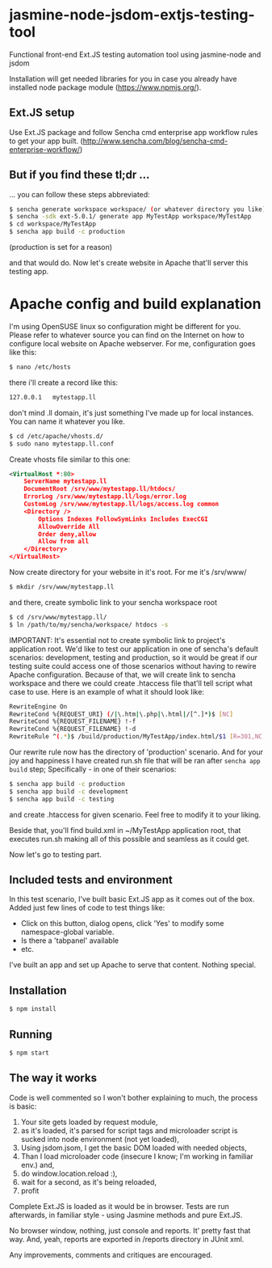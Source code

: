 # jasmine-node-jsdom-extjs-testing-tool
Functional front-end Ext.JS testing automation tool using jasmine-node and jsdom

Installation will get needed libraries for you in case you already have installed node package module (https://www.npmjs.org/).

## Ext.JS setup
Use Ext.JS package and follow Sencha cmd enterprise app workflow rules to get your app built.
(http://www.sencha.com/blog/sencha-cmd-enterprise-workflow/) 

## But if you find these tl;dr ...
... you can follow these steps abbreviated:
```sh
$ sencha generate workspace workspace/ (or whatever directory you like)
$ sencha -sdk ext-5.0.1/ generate app MyTestApp workspace/MyTestApp
$ cd workspace/MyTestApp
$ sencha app build -c production
```
(production is set for a reason)

and that would do. Now let's create website in Apache that'll server this testing app.

# Apache config and build explanation
I'm using OpenSUSE linux so configuration might be different for you. Please refer to whatever source you can find on the Internet on how to configure local website on Apache webserver. For me, configuration goes like this:
```sh
$ nano /etc/hosts
```
there i'll create a record like this:
```sh
127.0.0.1 	mytestapp.ll
```
don't mind .ll domain, it's just something I've made up for local instances. You can name it whatever you like. 
```sh
$ cd /etc/apache/vhosts.d/
$ sudo nano mytestapp.ll.conf
```

Create vhosts file similar to this one:
```xml
<VirtualHost *:80>
	ServerName mytestapp.ll
	DocumentRoot /srv/www/mytestapp.ll/htdocs/
	ErrorLog /srv/www/mytestapp.ll/logs/error.log
	CustomLog /srv/www/mytestapp.ll/logs/access.log common
	<Directory />
		Options Indexes FollowSymLinks Includes ExecCGI
		AllowOverride All
		Order deny,allow
		Allow from all
	</Directory>
</VirtualHost>
```
Now create directory for your website in it's root. For me it's /srv/www/
```sh
$ mkdir /srv/www/mytestapp.ll
```
and there, create symbolic link to your sencha workspace root
```sh
$ cd /srv/www/mytestapp.ll/
$ ln /path/to/my/sencha/workspace/ htdocs -s
```

IMPORTANT: It's essential not to create symbolic link to project's application root. We'd like to test our application in one of sencha's default scenarios: development, testing and production, so it would be great if our testing suite could access one of those scenarios without having to rewire Apache configuration. Because of that, we will create link to sencha workspace and there we could create .htaccess file that'll tell script what case to use. Here is an example of what it should look like:
```sh
RewriteEngine On
RewriteCond %{REQUEST_URI} (/|\.htm|\.php|\.html|/[^.]*)$ [NC]
RewriteCond %{REQUEST_FILENAME} !-f
RewriteCond %{REQUEST_FILENAME} !-d
RewriteRule ^(.*)$ /build/production/MyTestApp/index.html/$1 [R=301,NC,L]
```

Our rewrite rule now has the directory of 'production' scenario. 
And for your joy and happiness I have created run.sh file that will be ran after `sencha app build` step; Specifically - in one of their scenarios: 
```sh
$ sencha app build -c production 
$ sencha app build -c development 
$ sencha app build -c testing
```
and create .htaccess for given scenario. Feel free to modify it to your liking.

Beside that, you'll find build.xml in ~/MyTestApp application root, that executes run.sh making all of this possible and seamless as it could get.

Now let's go to testing part.

## Included tests and environment
In this test scenario, I've built basic Ext.JS app as it comes out of the box. Added just few lines of code to test things like: 
- Click on this button, dialog opens, click 'Yes' to modify some namespace-global variable.
- Is there a 'tabpanel' available 
- etc.

I've built an app and set up Apache to serve that content. Nothing special.

## Installation
```sh
$ npm install
```
## Running
```sh
$ npm start
```
## The way it works
Code is well commented so I won't bother explaining to much, the process is basic:

1. Your site gets loaded by request module, 
2. as it's loaded, it's parsed for script tags and microloader script is sucked into node environment (not yet loaded),
3. Using jsdom.jsom, I get the basic DOM loaded with needed objects,
4. Than I load microloader code (insecure I know; I'm working in familiar env.) and,
5. do window.location.reload :),
6. wait for a second, as it's being reloaded,
7. profit

Complete Ext.JS is loaded as it would be in browser. Tests are run afterwards, in familiar style - using Jasmine methods and pure Ext.JS. 

No browser window, nothing, just console and reports. It' pretty fast that way. And, yeah, reports are exported in /reports directory in JUnit xml. 

Any improvements, comments and critiques are encouraged.